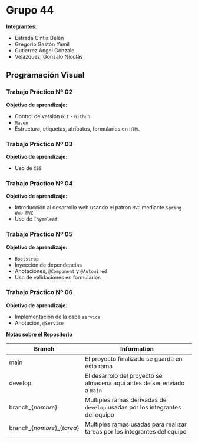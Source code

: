 # Grupo 44

**Integrantes**:

- Estrada Cintia Belèn
- Gregorio Gastón Yamil
- Gutierrez Angel Gonzalo
- Velazquez, Gonzalo Nicolás

## Programación Visual

### Trabajo Práctico Nº 02

**Objetivo de aprendizaje:**

- Control de versión `Git` - `Github`
- `Maven`
- Estructura, etiquetas, atributos, formularios en `HTML`

### Trabajo Práctico Nº 03

**Objetivo de aprendizaje:**

- Uso de `CSS`

### Trabajo Práctico Nº 04

**Objetivo de aprendizaje:**

- Introducción al desarrollo web usando el patron `MVC` mediante `Spring Web MVC`
- Uso de `Thymeleaf`

### Trabajo Práctico Nº 05

**Objetivo de aprendizaje:**
- `Bootstrap`
- Inyección de dependencias
- Anotaciones, `@Component` y `@Autowired`
- Uso de validaciones en formularios

### Trabajo Práctico Nº 06

**Objetivo de aprendizaje:**
- Implementación de la capa `service`
- Anotación, `@Service`

**Notas sobre el Repositorio**

| Branch             | Information                                                                  |
| ------------------ | ---------------------------------------------------------------------------- |
| main               | El proyecto finalizado se guarda en esta rama                                |
| develop            | El desarrolo del proyecto se almacena aqui antes de ser enviado a `main`     |
| branch\_{_nombre_} | Multiples ramas derivadas de `develop` usadas por los integrantes del equipo |
| branch\_{_nombre_}_{_tarea_} | Multiples ramas usadas para realizar tareas por los integrantes del equipo |
